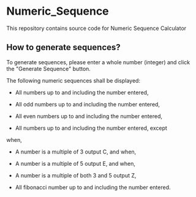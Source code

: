 # Numeric_Sequence
This repository contains source  code for Numeric Sequence  Calculator

## How to generate sequences?

To generate sequences, please enter a whole number (integer) and click the "Generate Sequence" button.

The following numeric sequences shall be displayed:

- All numbers up to and including the number entered,

- All odd numbers up to and including the number entered,

- All even numbers up to and including the number entered,

- All numbers up to and including the number entered, except

when,

- A number is a multiple of 3 output C, and when,

- A number is a multiple of 5 output E, and when,

- A number is a multiple of both 3 and 5 output Z,

- All fibonacci number up to and including the number entered.

